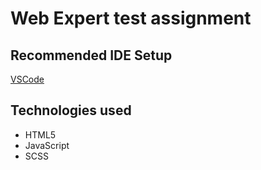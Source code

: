 # Web Expert test assignment

## Recommended IDE Setup

[VSCode](https://code.visualstudio.com/)

## Technologies used

- HTML5
- JavaScript
- SCSS
